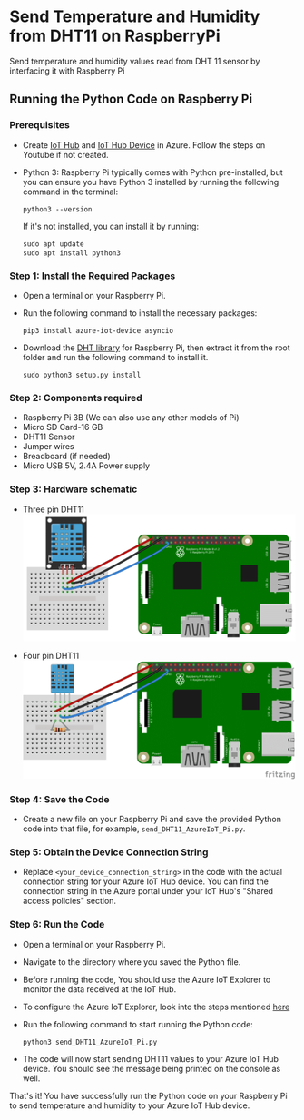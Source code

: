 # Send Temperature and Humidity from DHT11 on RaspberryPi
Send temperature and humidity values read from DHT 11 sensor by interfacing it with Raspberry Pi
## Running the Python Code on Raspberry Pi

### Prerequisites
- Create [IoT Hub](https://youtu.be/dMa-gjzV-3M) and [IoT Hub Device](https://youtu.be/7kJom1CDaYs) in Azure. Follow the steps on Youtube if not created.

- Python 3: Raspberry Pi typically comes with Python pre-installed, but you can ensure you have Python 3 installed by running the following command in the terminal:

    ```
    python3 --version
    ```

    If it's not installed, you can install it by running:

    ```
    sudo apt update
    sudo apt install python3
    ```

### Step 1: Install the Required Packages

- Open a terminal on your Raspberry Pi.

- Run the following command to install the necessary packages:

    ```
    pip3 install azure-iot-device asyncio
    ```
- Download the [DHT library](https://github.com/adafruit/Adafruit_Python_DHT/archive/master.zip) for Raspberry Pi, then extract it from the root folder and run the following command to install it.
    ```
    sudo python3 setup.py install
    ```
    
### Step 2: Components required
- Raspberry Pi 3B (We can also use any other models of Pi)
- Micro SD Card-16 GB
- DHT11 Sensor
- Jumper wires
- Breadboard (if needed)
- Micro USB 5V, 2.4A Power supply

### Step 3: Hardware schematic
- Three pin DHT11
![Hardware Schematic](./DHT11-on-the-Raspberry-Pi-Three-pin-DHT11-Wiring-Diagram.png)

- Four pin DHT11
![Hardware Schematic](./DHT11-on-the-Raspberry-Pi-Four-pin-DHT11-Wiring-Diagram.png)

### Step 4: Save the Code

- Create a new file on your Raspberry Pi and save the provided Python code into that file, for example, `send_DHT11_AzureIoT_Pi.py`.

### Step 5: Obtain the Device Connection String

- Replace `<your_device_connection_string>` in the code with the actual connection string for your Azure IoT Hub device. You can find the connection string in the Azure portal under your IoT Hub's "Shared access policies" section.

### Step 6: Run the Code

- Open a terminal on your Raspberry Pi.

- Navigate to the directory where you saved the Python file.
- Before running the code, You should use the Azure IoT Explorer to monitor the data received at the IoT Hub.
- To configure the Azure IoT Explorer, look into the steps mentioned [here](https://github.com/Azure/azure-iot-explorer)
- Run the following command to start running the Python code:

    ```
    python3 send_DHT11_AzureIoT_Pi.py
    ```

- The code will now start sending DHT11 values to your Azure IoT Hub device. You should see the message being printed on the console as well.


That's it! You have successfully run the Python code on your Raspberry Pi to send temperature and humidity to your Azure IoT Hub device.
